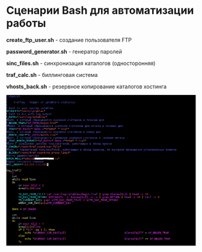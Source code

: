 
# Сценарии  Bash для автоматизации работы  #


**create_ftp_user.sh** - создание пользователя FTP

**password_generator.sh** - генератор паролей

**sinc_files.sh** - синхронизация каталогов (односторонняя)

**traf_calc.sh** - биллинговая система

**vhosts_back.sh** - резервное копирование каталогов хостинга

![Example image](sh.png)
